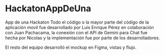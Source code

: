 # HackatonAppDeUna
App de una Hackaton
Todo el código o la mayor parte del código de la aplicación movil fue desarrollado por Luis Enrique Pérez en colaboración con Juan Pachacama, la conexión con el API de Gemini para Chat fue hecha por Nicolas y la implementación fue por parte de los desarrolladores.

El resto del equipo desarrolló el mockup en Figma, vistas y flujo.